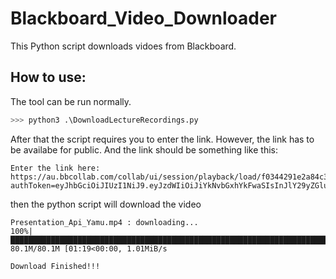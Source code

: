 # Blackboard_Video_Downloader
This Python script downloads vidoes from Blackboard.

## How to use:
The tool can be run normally.
```python
>>> python3 .\DownloadLectureRecordings.py
```

After that the script requires you to enter the link. However, the link has to be availabe for public. And the link should be something like this:
```
Enter the link here: https://au.bbcollab.com/collab/ui/session/playback/load/f0344291e2a84c34ad2893a2fa281cd2?authToken=eyJhbGciOiJIUzI1NiJ9.eyJzdWIiOiJiYkNvbGxhYkFwaSIsInJlY29yZGluZ1VpZCI6ImYwMzQ0MjkxZTJhODRjMzRhZDI4OTNhMmZhMjgxY2QyIiwiaXNzIjoiYmJDb2xsYWJBcGkiLCJ0eXBlIjoxLCJleHAiOjE2MzY0Mjk3ODEsImlhdCI6MTYzNjQyOTQ4MSwiY29uc3VtZXIiOiIyNDgyZDQ1ZmRkZDU0ODIxYTQzOGY4OGIxMDlmMjIwNyJ9.d9P_P7PGz02xn4EEYK1zTFLnn_3GMssCFN79hYop7Fk
```
then the python script will download the video
```
Presentation_Api_Yamu.mp4 : downloading...
100%|████████████████████████████████████████████████████████████████████████████████████████████████████████████████████████████████████████| 80.1M/80.1M [01:19<00:00, 1.01MiB/s

Download Finished!!!
```
